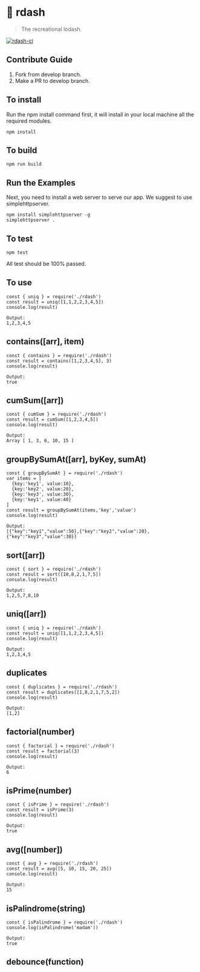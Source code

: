 # 👟 rdash
> The recreational lodash.

[![rdash-ci](https://github.com/tuxrace/rdash/actions/workflows/main.yml/badge.svg)](https://github.com/tuxrace/rdash/actions/workflows/main.yml)

## Contribute Guide
1. Fork from develop branch.
2. Make a PR to develop branch.

## To install
Run the npm install command first, it will install in your local machine all the required modules.    

    npm install

## To build

    npm run build

## Run the Examples

Next, you need to install a web server to serve our app. We suggest to use simplehttpserver.    

    npm install simplehttpserver -g    
    simplehttpserver .

## To test

    npm test

All test should be 100% passed.    

## To use
    const { uniq } = require('./rdash')
    const result = uniq([1,1,2,2,3,4,5])
    console.log(result)

    Output:
    1,2,3,4,5

## contains([arr], item)
    const { contains } = require('./rdash')
    const result = contains([1,2,3,4,5], 3)
    console.log(result)

    Output:
    true

## cumSum([arr])
    const { cumSum } = require('./rdash')
    const result = cumSum([1,2,3,4,5])
    console.log(result)

    Output:
    Array [ 1, 3, 6, 10, 15 ]


## groupBySumAt([arr], byKey, sumAt)
    const { groupBySumAt } = require('./rdash')
    var items = [
      {key:'key1', value:10},
      {key:'key2', value:20},
      {key:'key3', value:30},
      {key:'key1', value:40}
    ]
    const result = groupBySumAt(items,'key','value')
    console.log(result)

    Output:
    [{"key":"key1","value":50},{"key":"key2","value":20},{"key":"key3","value":30}]

## sort([arr])
    const { sort } = require('./rdash')
    const result = sort([10,8,2,1,7,5])
    console.log(result)

    Output:
    1,2,5,7,8,10

## uniq([arr])
    const { uniq } = require('./rdash')
    const result = uniq([1,1,2,2,3,4,5])
    console.log(result)

    Output:
    1,2,3,4,5

## duplicates
    const { duplicates } = require('./rdash')
    const result = duplicates([1,8,2,1,7,5,2])
    console.log(result)

    Output:
    [1,2]

## factorial(number)
    const { factorial } = require('./rdash')
    const result = factorial(3)
    console.log(result)

    Output:
    6

## isPrime(number)
    const { isPrime } = require('./rdash')
    const result = isPrime(3)
    console.log(result)

    Output:
    true

## avg([number])
    const { avg } = require('./rdash')
    const result = avg([5, 10, 15, 20, 25])
    console.log(result)

    Output:
    15

## isPalindrome(string)
    const { isPalindrome } = require('./rdash')
    console.log(isPalindrome('madam'))

    Output:
    true

## debounce(function)
